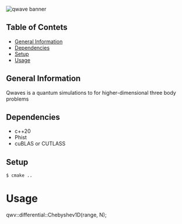 
![qwave banner](./images/qwave_banner.png)

## Table of Contets
* [General Information](#general-information)
* [Dependencies](#dependencies)
* [Setup](#setup)
* [Usage](#usage)

## General Information
Qwaves is a quantum simulations to for higher-dimensional three body problems

## Dependencies
* c++20
* Phist
* cuBLAS or CUTLASS

## Setup
```
$ cmake ..
```

# Usage

qwv::differential::Chebyshev1D(range, N);
